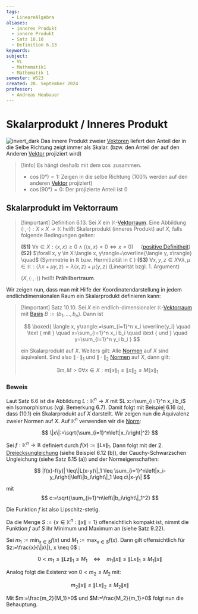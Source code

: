 ```yaml
---
tags:
  - LineareAlgebra
aliases:
  - inneres Produkt
  - innere Produkt
  - Satz 10.10
  - Definition 6.13
keywords: 
subject:
  - VL
  - Mathematik1
  - Mathematik 1
semester: WS23
created: 28. September 2024
professor:
  - Andreas Neubauer
---
```

 

# Skalarprodukt / Inneres Produkt

![invert_dark](Skalarprodukt.png)
Das innere Produkt zweier [Vektoren](Vektor.md) liefert den Anteil der in die Selbe Richtung zeigt immer als Skalar.
(bzw. den Anteil der auf den Anderen [Vektor](Vektor.md) projiziert wird)
> [!info] Es hängt deshalb mit dem $\cos$ zusammen.
> - $\cos(0°) = 1$: Zeigen in die selbe Richtung ($100\%$ werden auf den anderen [Vektor](Vektor.md) projiziert)
> - $\cos(90°) = 0$: Der projizierte Anteil ist $0$

## Skalarprodukt im Vektorraum

> [!important] Definition 6.13. Sei $X$ ein $\mathbb{K}$-[Vektorraum](Vektorraum.md). Eine Abbildung $\langle\cdot, \cdot\rangle: X \times X \rightarrow \mathbb{K}$ heißt Skalarprodukt (inneres Produkt) auf $X$, falls folgende Bedingungen gelten:
> 
> **(S1)** $\forall x \in X:\langle x, x\rangle \geq 0 \wedge(\langle x, x\rangle=0 \Longleftrightarrow x=0)\quad$ ([positive Definitheit](Definitheit.md))
> **(S2)** $\forall x, y \in X:\langle x, y\rangle=\overline{\langle y, x\rangle} \quad$ (Symmetrie in $\mathbb{R}$ bzw. Hermitizität in $\mathbb{C}$ )
> **(S3)** $\forall x, y, z \in X \forall \lambda, \mu \in \mathbb{K}:\langle\lambda x+\mu y, z\rangle=\lambda\langle x, z\rangle+\mu\langle y, z\rangle$ (Linearität bzgl. 1. Argument)
> 
> $(X,\langle\cdot, \cdot\rangle)$ heißt **Prähilbertraum**.

Wir zeigen nun, dass man mit Hilfe der Koordinatendarstellung in jedem endlichdimensionalen Raum ein Skalarprodukt definieren kann:

> [!important] Satz 10.10. Sei $X$ ein endlich-dimensionaler $\mathbb{K}$-[Vektorraum](Algebra/Vektorraum.md) mit [Basis](Algebra/Basis,%20Dimension%20und%20Teilräume.md) $B:=\left(b_1, \ldots, b_n\right)$. Dann ist
> 
> $$
> \boxed{ \langle x, y\rangle:=\sum_{i=1}^n x_i \overline{y_i} \quad \text { mit } \quad x=\sum_{i=1}^n x_i b_i \quad \text { und } \quad y=\sum_{i=1}^n y_i b_i }
> $$
> 
> ein Skalarprodukt auf $X$.
> Weiters gilt: Alle [Normen](Norm.md) auf $X$ sind äquivalent.
> Sind also $\|\cdot\|_1$ und $\|\cdot\|_2$ [Normen](Norm.md) auf $X$, dann gilt:
> 
> $$
> \exists m, M>0 \forall x \in X: m\|x\|_1 \leq\|x\|_2 \leq M\|x\|_1
> $$

### Beweis

Laut Satz 6.6 ist die Abbildung $L: \mathbb{K}^n \rightarrow X$ mit $L x:=\sum_{i=1}^n x_i b_i$ ein Isomorphismus (vgl. Bemerkung 6.7). Damit folgt mit Beispiel 6.16 (a), dass (10.1) ein Skalarprodukt auf $X$ darstellt.
Wir zeigen nun die Äquivalenz zweier Normen auf $X$. Auf $\mathbb{K}^n$ verwenden wir die [Norm](Norm.md):

$$
\|x\|:=\sqrt{\sum_{i=1}^n\left|x_i\right|^2}
$$


Sei $f: \mathbb{K}^n \rightarrow \mathbb{R}$ definiert durch $f(x):=\|L x\|_1$. Dann folgt mit der 2. [Dreiecksungleichung](Betrag.md) (siehe Beispiel 6.12 (b)), der Cauchy-Schwarzschen Ungleichung (siehe Satz 6.15 (a)) und der Normeigenschaften:

$$
|f(x)-f(y)| \leq\|L(x-y)\|_1 \leq \sum_{i=1}^n\left|x_i-y_i\right|\left\|b_i\right\|_1 \leq c\|x-y\|
$$

mit
$$
c:=\sqrt{\sum_{i=1}^n\left\|b_i\right\|_1^2}
$$

Die Funktion $f$ ist also Lipschitz-stetig.

Da die Menge $S:=\left\{x \in \mathbb{K}^n:\|x\|=1\right\}$ offensichtlich kompakt ist, nimmt die Funktion $f$ auf $S$ ihr Minimum und Maximum an (siehe Satz 9.22).

Sei $m_1:=\min _{x \in S} f(x)$ und $M_1:=\max _{x \in S} f(x)$. Dann gilt offensichtlich für $z:=\frac{x}{\|x\|}, x \neq 0$ :

$$
0<m_1 \leq\|L z\|_1 \leq M_1 \quad \Longleftrightarrow \quad m_1\|x\| \leq\|L x\|_1 \leq M_1\|x\|
$$


Analog folgt die Existenz von $0<m_2 \leq M_2$ mit:

$$
m_2\|x\| \leq\|L x\|_2 \leq M_2\|x\|
$$


Mit $m:=\frac{m_2}{M_1}>0$ und $M:=\frac{M_2}{m_1}>0$ folgt nun die Behauptung.